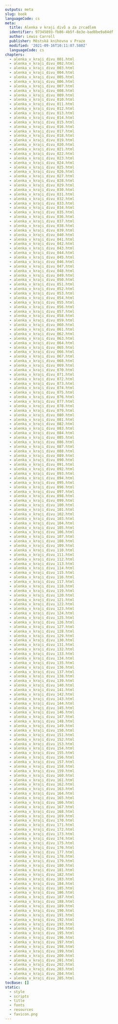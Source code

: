 ```yaml
---
outputs: meta
slug: book
languageCode: cs
meta:
  title: Alenka v kraji divů a za zrcadlem
  identifier: 97345893-fb86-4b5f-8e3e-bad8be9a84df
  author: Lewis Carroll
  publisher: Městská knihovna v Praze
  modified: '2021-09-16T10:11:07.580Z'
  languageCode: cs
chapters:
  - alenka_v_kraji_divu_001.html
  - alenka_v_kraji_divu_002.html
  - alenka_v_kraji_divu_003.html
  - alenka_v_kraji_divu_004.html
  - alenka_v_kraji_divu_005.html
  - alenka_v_kraji_divu_006.html
  - alenka_v_kraji_divu_007.html
  - alenka_v_kraji_divu_008.html
  - alenka_v_kraji_divu_009.html
  - alenka_v_kraji_divu_010.html
  - alenka_v_kraji_divu_011.html
  - alenka_v_kraji_divu_012.html
  - alenka_v_kraji_divu_013.html
  - alenka_v_kraji_divu_014.html
  - alenka_v_kraji_divu_015.html
  - alenka_v_kraji_divu_016.html
  - alenka_v_kraji_divu_017.html
  - alenka_v_kraji_divu_018.html
  - alenka_v_kraji_divu_019.html
  - alenka_v_kraji_divu_020.html
  - alenka_v_kraji_divu_021.html
  - alenka_v_kraji_divu_022.html
  - alenka_v_kraji_divu_023.html
  - alenka_v_kraji_divu_024.html
  - alenka_v_kraji_divu_025.html
  - alenka_v_kraji_divu_026.html
  - alenka_v_kraji_divu_027.html
  - alenka_v_kraji_divu_028.html
  - alenka_v_kraji_divu_029.html
  - alenka_v_kraji_divu_030.html
  - alenka_v_kraji_divu_031.html
  - alenka_v_kraji_divu_032.html
  - alenka_v_kraji_divu_033.html
  - alenka_v_kraji_divu_034.html
  - alenka_v_kraji_divu_035.html
  - alenka_v_kraji_divu_036.html
  - alenka_v_kraji_divu_037.html
  - alenka_v_kraji_divu_038.html
  - alenka_v_kraji_divu_039.html
  - alenka_v_kraji_divu_040.html
  - alenka_v_kraji_divu_041.html
  - alenka_v_kraji_divu_042.html
  - alenka_v_kraji_divu_043.html
  - alenka_v_kraji_divu_044.html
  - alenka_v_kraji_divu_045.html
  - alenka_v_kraji_divu_046.html
  - alenka_v_kraji_divu_047.html
  - alenka_v_kraji_divu_048.html
  - alenka_v_kraji_divu_049.html
  - alenka_v_kraji_divu_050.html
  - alenka_v_kraji_divu_051.html
  - alenka_v_kraji_divu_052.html
  - alenka_v_kraji_divu_053.html
  - alenka_v_kraji_divu_054.html
  - alenka_v_kraji_divu_055.html
  - alenka_v_kraji_divu_056.html
  - alenka_v_kraji_divu_057.html
  - alenka_v_kraji_divu_058.html
  - alenka_v_kraji_divu_059.html
  - alenka_v_kraji_divu_060.html
  - alenka_v_kraji_divu_061.html
  - alenka_v_kraji_divu_062.html
  - alenka_v_kraji_divu_063.html
  - alenka_v_kraji_divu_064.html
  - alenka_v_kraji_divu_065.html
  - alenka_v_kraji_divu_066.html
  - alenka_v_kraji_divu_067.html
  - alenka_v_kraji_divu_068.html
  - alenka_v_kraji_divu_069.html
  - alenka_v_kraji_divu_070.html
  - alenka_v_kraji_divu_071.html
  - alenka_v_kraji_divu_072.html
  - alenka_v_kraji_divu_073.html
  - alenka_v_kraji_divu_074.html
  - alenka_v_kraji_divu_075.html
  - alenka_v_kraji_divu_076.html
  - alenka_v_kraji_divu_077.html
  - alenka_v_kraji_divu_078.html
  - alenka_v_kraji_divu_079.html
  - alenka_v_kraji_divu_080.html
  - alenka_v_kraji_divu_081.html
  - alenka_v_kraji_divu_082.html
  - alenka_v_kraji_divu_083.html
  - alenka_v_kraji_divu_084.html
  - alenka_v_kraji_divu_085.html
  - alenka_v_kraji_divu_086.html
  - alenka_v_kraji_divu_087.html
  - alenka_v_kraji_divu_088.html
  - alenka_v_kraji_divu_089.html
  - alenka_v_kraji_divu_090.html
  - alenka_v_kraji_divu_091.html
  - alenka_v_kraji_divu_092.html
  - alenka_v_kraji_divu_093.html
  - alenka_v_kraji_divu_094.html
  - alenka_v_kraji_divu_095.html
  - alenka_v_kraji_divu_096.html
  - alenka_v_kraji_divu_097.html
  - alenka_v_kraji_divu_098.html
  - alenka_v_kraji_divu_099.html
  - alenka_v_kraji_divu_100.html
  - alenka_v_kraji_divu_101.html
  - alenka_v_kraji_divu_102.html
  - alenka_v_kraji_divu_103.html
  - alenka_v_kraji_divu_104.html
  - alenka_v_kraji_divu_105.html
  - alenka_v_kraji_divu_106.html
  - alenka_v_kraji_divu_107.html
  - alenka_v_kraji_divu_108.html
  - alenka_v_kraji_divu_109.html
  - alenka_v_kraji_divu_110.html
  - alenka_v_kraji_divu_111.html
  - alenka_v_kraji_divu_112.html
  - alenka_v_kraji_divu_113.html
  - alenka_v_kraji_divu_114.html
  - alenka_v_kraji_divu_115.html
  - alenka_v_kraji_divu_116.html
  - alenka_v_kraji_divu_117.html
  - alenka_v_kraji_divu_118.html
  - alenka_v_kraji_divu_119.html
  - alenka_v_kraji_divu_120.html
  - alenka_v_kraji_divu_121.html
  - alenka_v_kraji_divu_122.html
  - alenka_v_kraji_divu_123.html
  - alenka_v_kraji_divu_124.html
  - alenka_v_kraji_divu_125.html
  - alenka_v_kraji_divu_126.html
  - alenka_v_kraji_divu_127.html
  - alenka_v_kraji_divu_128.html
  - alenka_v_kraji_divu_129.html
  - alenka_v_kraji_divu_130.html
  - alenka_v_kraji_divu_131.html
  - alenka_v_kraji_divu_132.html
  - alenka_v_kraji_divu_133.html
  - alenka_v_kraji_divu_134.html
  - alenka_v_kraji_divu_135.html
  - alenka_v_kraji_divu_136.html
  - alenka_v_kraji_divu_137.html
  - alenka_v_kraji_divu_138.html
  - alenka_v_kraji_divu_139.html
  - alenka_v_kraji_divu_140.html
  - alenka_v_kraji_divu_141.html
  - alenka_v_kraji_divu_142.html
  - alenka_v_kraji_divu_143.html
  - alenka_v_kraji_divu_144.html
  - alenka_v_kraji_divu_145.html
  - alenka_v_kraji_divu_146.html
  - alenka_v_kraji_divu_147.html
  - alenka_v_kraji_divu_148.html
  - alenka_v_kraji_divu_149.html
  - alenka_v_kraji_divu_150.html
  - alenka_v_kraji_divu_151.html
  - alenka_v_kraji_divu_152.html
  - alenka_v_kraji_divu_153.html
  - alenka_v_kraji_divu_154.html
  - alenka_v_kraji_divu_155.html
  - alenka_v_kraji_divu_156.html
  - alenka_v_kraji_divu_157.html
  - alenka_v_kraji_divu_158.html
  - alenka_v_kraji_divu_159.html
  - alenka_v_kraji_divu_160.html
  - alenka_v_kraji_divu_161.html
  - alenka_v_kraji_divu_162.html
  - alenka_v_kraji_divu_163.html
  - alenka_v_kraji_divu_164.html
  - alenka_v_kraji_divu_165.html
  - alenka_v_kraji_divu_166.html
  - alenka_v_kraji_divu_167.html
  - alenka_v_kraji_divu_168.html
  - alenka_v_kraji_divu_169.html
  - alenka_v_kraji_divu_170.html
  - alenka_v_kraji_divu_171.html
  - alenka_v_kraji_divu_172.html
  - alenka_v_kraji_divu_173.html
  - alenka_v_kraji_divu_174.html
  - alenka_v_kraji_divu_175.html
  - alenka_v_kraji_divu_176.html
  - alenka_v_kraji_divu_177.html
  - alenka_v_kraji_divu_178.html
  - alenka_v_kraji_divu_179.html
  - alenka_v_kraji_divu_180.html
  - alenka_v_kraji_divu_181.html
  - alenka_v_kraji_divu_182.html
  - alenka_v_kraji_divu_183.html
  - alenka_v_kraji_divu_184.html
  - alenka_v_kraji_divu_185.html
  - alenka_v_kraji_divu_186.html
  - alenka_v_kraji_divu_187.html
  - alenka_v_kraji_divu_188.html
  - alenka_v_kraji_divu_189.html
  - alenka_v_kraji_divu_190.html
  - alenka_v_kraji_divu_191.html
  - alenka_v_kraji_divu_192.html
  - alenka_v_kraji_divu_193.html
  - alenka_v_kraji_divu_194.html
  - alenka_v_kraji_divu_195.html
  - alenka_v_kraji_divu_196.html
  - alenka_v_kraji_divu_197.html
  - alenka_v_kraji_divu_198.html
  - alenka_v_kraji_divu_199.html
  - alenka_v_kraji_divu_200.html
  - alenka_v_kraji_divu_201.html
  - alenka_v_kraji_divu_202.html
  - alenka_v_kraji_divu_203.html
  - alenka_v_kraji_divu_204.html
  - alenka_v_kraji_divu_205.html
tocBase: []
static:
  - style
  - scripts
  - title
  - fonts
  - resources
  - favicon.png
---
```

